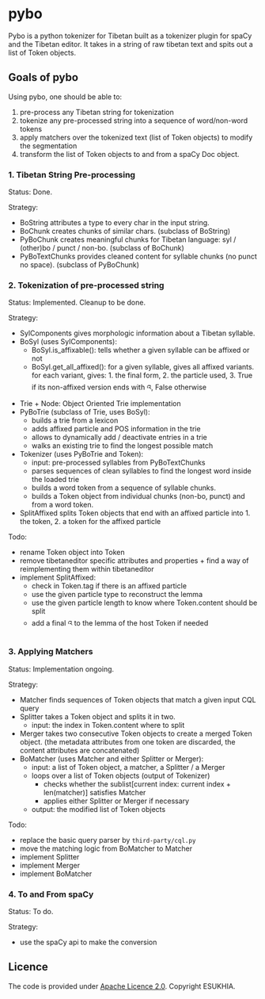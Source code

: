 # pybo

Pybo is a python tokenizer for Tibetan built as a tokenizer plugin for spaCy and the Tibetan editor. It takes in a string of raw tibetan text and spits out a list of Token objects.

## Goals of pybo

Using pybo, one should be able to:

 1. pre-process any Tibetan string for tokenization
 2. tokenize any pre-processed string into a sequence of word/non-word tokens
 3. apply matchers over the tokenized text (list of Token objects) to modify the segmentation
 4. transform the list of Token objects to and from a spaCy Doc object.  

### 1. Tibetan String Pre-processing

Status: Done.

Strategy:
 - BoString attributes a type to every char in the input string.
 - BoChunk creates chunks of similar chars. (subclass of BoString)
 - PyBoChunk creates meaningful chunks for Tibetan language: syl / (other)bo / punct / non-bo. (subclass of BoChunk)
 - PyBoTextChunks provides cleaned content for syllable chunks (no punct no space). (subclass of PyBoChunk) 

### 2. Tokenization of pre-processed string 

Status: Implemented. Cleanup to be done.

Strategy:

 - SylComponents gives morphologic information about a Tibetan syllable.
 - BoSyl (uses SylComponents):
     - BoSyl.is_affixable(): tells whether a given syllable can be affixed or not
     - BoSyl.get_all_affixed(): for a given syllable, gives all affixed variants. 
        for each variant, gives: 1. the final form, 2. the particle used, 3. True if its non-affixed version ends with འ, False otherwise
 - Trie + Node: Object Oriented Trie implementation
 - PyBoTrie (subclass of Trie, uses BoSyl):
     - builds a trie from a lexicon 
     - adds affixed particle and POS information in the trie
     - allows to dynamically add / deactivate entries in a trie
     - walks an existing trie to find the longest possible match
 - Tokenizer (uses PyBoTrie and Token):
     - input: pre-processed syllables from PyBoTextChunks
     - parses sequences of clean syllables to find the longest word inside the loaded trie
     - builds a word token from a sequence of syllable chunks.
     - builds a Token object from individual chunks (non-bo, punct) and from a word token.
 - SplitAffixed splits Token objects that end with an affixed particle into 1. the token, 2. a token for the affixed particle   

Todo:

 - rename Token object into Token
 - remove tibetaneditor specific attributes and properties + find a way of reimplementing them within tibetaneditor
 - implement SplitAffixed:
     - check in Token.tag if there is an affixed particle
     - use the given particle type to reconstruct the lemma
     - use the given particle length to know where Token.content should be split
     - add a final འ to the lemma of the host Token if needed

### 3. Applying Matchers

Status: Implementation ongoing.

Strategy:

 - Matcher finds sequences of Token objects that match a given input CQL query
 - Splitter takes a Token object and splits it in two.
     - input: the index in Token.content where to split
 - Merger takes two consecutive Token objects to create a merged Token object.
    (the metadata attributes from one token are discarded, the content attributes are concatenated)
 - BoMatcher (uses Matcher and either Splitter or Merger):
     - input: a list of Token object, a matcher, a Splitter / a Merger
     - loops over a list of Token objects (output of Tokenizer)
         - checks whether the sublist[current index: current index + len(matcher)] satisfies Matcher
         - applies either Splitter or Merger if necessary
     - output: the modified list of Token objects

Todo:

 - replace the basic query parser by `third-party/cql.py`
 - move the matching logic from BoMatcher to Matcher
 - implement Splitter
 - implement Merger
 - implement BoMatcher

### 4. To and From spaCy

Status: To do.

Strategy:

 - use the spaCy api to make the conversion

## Licence

The code is provided under [Apache Licence 2.0](LICENSE). Copyright ESUKHIA.
